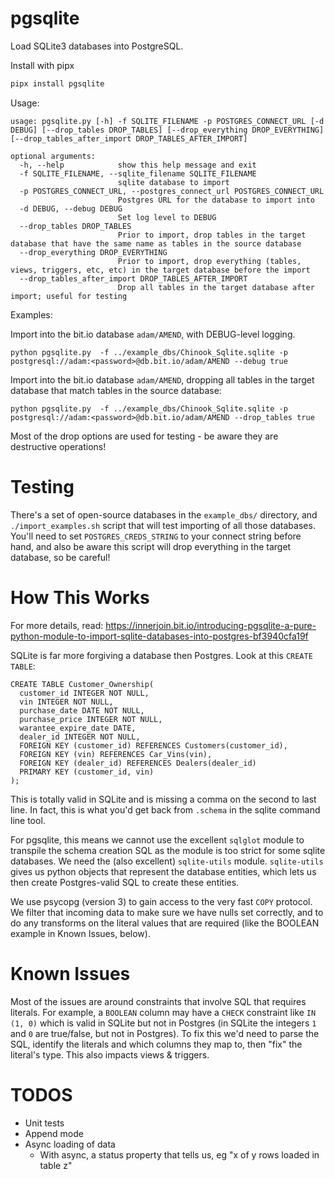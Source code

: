 pgsqlite
=======
Load SQLite3 databases into PostgreSQL.

Install with pipx

```sh
pipx install pgsqlite
```

Usage:
```
usage: pgsqlite.py [-h] -f SQLITE_FILENAME -p POSTGRES_CONNECT_URL [-d DEBUG] [--drop_tables DROP_TABLES] [--drop_everything DROP_EVERYTHING] [--drop_tables_after_import DROP_TABLES_AFTER_IMPORT]

optional arguments:
  -h, --help            show this help message and exit
  -f SQLITE_FILENAME, --sqlite_filename SQLITE_FILENAME
                        sqlite database to import
  -p POSTGRES_CONNECT_URL, --postgres_connect_url POSTGRES_CONNECT_URL
                        Postgres URL for the database to import into
  -d DEBUG, --debug DEBUG
                        Set log level to DEBUG
  --drop_tables DROP_TABLES
                        Prior to import, drop tables in the target database that have the same name as tables in the source database
  --drop_everything DROP_EVERYTHING
                        Prior to import, drop everything (tables, views, triggers, etc, etc) in the target database before the import
  --drop_tables_after_import DROP_TABLES_AFTER_IMPORT
                        Drop all tables in the target database after import; useful for testing
```


Examples:

Import into the bit.io database `adam/AMEND`, with DEBUG-level logging.
```
python pgsqlite.py  -f ../example_dbs/Chinook_Sqlite.sqlite -p postgresql://adam:<password>@db.bit.io/adam/AMEND --debug true
```

Import into the bit.io database `adam/AMEND`, dropping all tables in the target database that match tables in the source database: 
```
python pgsqlite.py  -f ../example_dbs/Chinook_Sqlite.sqlite -p postgresql://adam:<password>@db.bit.io/adam/AMEND --drop_tables true
```

Most of the drop options are used for testing - be aware they are destructive operations!

Testing
=======
There's a set of open-source databases in the `example_dbs/` directory, and
`./import_examples.sh` script that will test importing of all those databases. 
You'll need to set `POSTGRES_CREDS_STRING` to your connect string before hand, 
and also be aware this script will drop everything in the target database, so be careful!

How This Works
==============

For more details, read: https://innerjoin.bit.io/introducing-pgsqlite-a-pure-python-module-to-import-sqlite-databases-into-postgres-bf3940cfa19f


SQLite is far more forgiving a database then Postgres. Look at this `CREATE TABLE`:

```
CREATE TABLE Customer_Ownership(
  customer_id INTEGER NOT NULL,
  vin INTEGER NOT NULL,
  purchase_date DATE NOT NULL,
  purchase_price INTEGER NOT NULL,
  warantee_expire_date DATE,
  dealer_id INTEGER NOT NULL,
  FOREIGN KEY (customer_id) REFERENCES Customers(customer_id),
  FOREIGN KEY (vin) REFERENCES Car_Vins(vin),
  FOREIGN KEY (dealer_id) REFERENCES Dealers(dealer_id)
  PRIMARY KEY (customer_id, vin)
);
```

This is totally valid in SQLite and is missing a comma on the second to last line. In fact, this is what
you'd get back from `.schema` in the sqlite command line tool. 

For pgsqlite, this means we cannot use the excellent `sqlglot` module to transpile the schema creation SQL 
as the module is too strict for some sqlite databases. 
We need the (also excellent) `sqlite-utils` module. `sqlite-utils` gives us python objects that represent
the database entities, which lets us then create Postgres-valid SQL to create these entities.


We use psycopg (version 3) to gain access to the very fast `COPY` protocol. We filter that incoming data 
to make sure we have nulls set correctly, and to do any transforms on the literal values that are required 
(like the BOOLEAN example in Known Issues, below). 


Known Issues
============
Most of the issues are around constraints that involve SQL that requires literals. For example, a `BOOLEAN` column may have a `CHECK` constraint
like `IN (1, 0)` which is valid in SQLite but not in Postgres (in SQLite the integers `1` and `0` are true/false, but not in Postgres). To fix
this we'd need to parse the SQL, identify the literals and which columns they map to, then "fix" the literal's type. This also impacts views & triggers.


TODOS
=====
* Unit tests
* Append mode
* Async loading of data
  * With async, a status property that tells us, eg "x of y rows loaded in table z"


